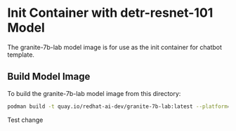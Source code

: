 # Init Container with detr-resnet-101 Model 

The granite-7b-lab model image is for use as the init container for chatbot template.

## Build Model Image

To build the granite-7b-lab model image from this directory:

```bash
podman build -t quay.io/redhat-ai-dev/granite-7b-lab:latest --platform=linux/amd64 -f ./Containerfile
```
Test change
